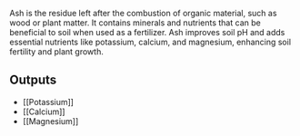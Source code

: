 Ash is the residue left after the combustion of organic material, such as wood or plant matter. It contains minerals and nutrients that can be beneficial to soil when used as a fertilizer. Ash improves soil pH and adds essential nutrients like potassium, calcium, and magnesium, enhancing soil fertility and plant growth.

## Outputs
- [[Potassium]]
- [[Calcium]]
- [[Magnesium]]